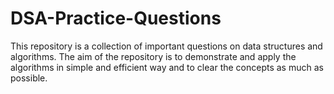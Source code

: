 # DSA-Practice-Questions
This repository is a collection of important questions on data structures and algorithms. The aim of the repository is to demonstrate and apply the algorithms in simple and efficient way and to clear the concepts as much as possible.
